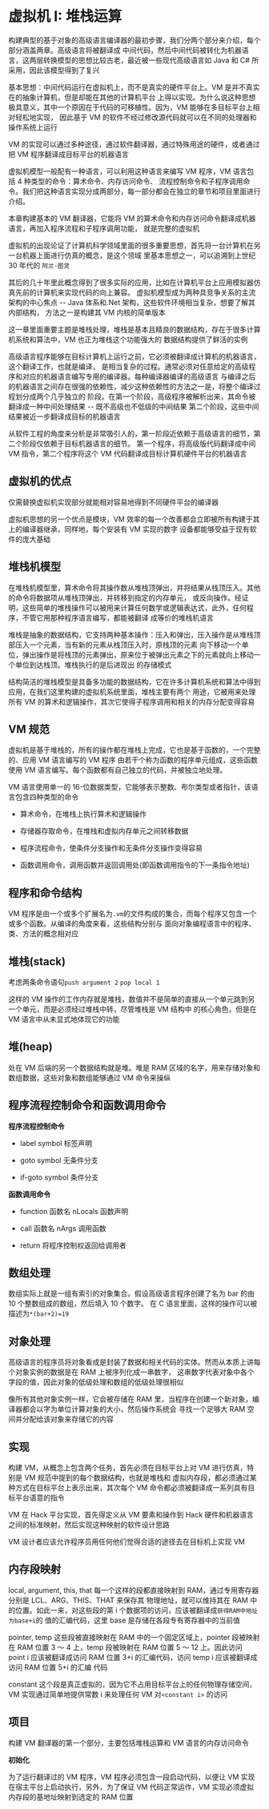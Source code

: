 # 虚拟机 I: 堆栈运算

构建典型的基于对象的高级语言编译器的最初步骤，我们分两个部分来介绍，每个部分涵盖两章。高级语言将被翻译成
中间代码，然后中间代码被转化为机器语言，这两层转换模型的思想比较古老，最近被一些现代高级语言如 Java 和 C#
所采用，因此该模型得到了复兴

基本思想：中间代码运行在虚拟机上，而不是真实的硬件平台上。VM 是并不真实在的抽象计算机，但是却能在其他的计算机平台
上得以实现。为什么说这种思想极具意义，其中一个原因在于代码的可移植性。因为，VM 能够在多目标平台上相对轻松地实现，
因此基于 VM 的软件不经过修改源代码就可以在不同的处理器和操作系统上运行

VM 的实现可以通过多种途径，通过软件翻译器，通过特殊用途的硬件，或者通过把 VM 程序翻译成目标平台的机器语言

虚拟机模型一般配有一种语言，可以利用这种语言来编写 VM 程序，VM 语言包括 4 种类型的命令：算术命令、内存访问命令、
流程控制命令和子程序调用命令。我们把这种语言实现分成两部分，每一部分都会在独立的章节和项目里面进行介绍。

本章构建基本的 VM 翻译器，它能将 VM 的算术命令和内存访问命令翻译成机器语言，再加入程序流程和子程序调用功能，
就是完整的虚拟机

虚拟机的出现论证了计算机科学领域里面的很多重要思想，首先将一台计算机在另一台机器上面进行仿真的概念，是这个领域
里基本思想之一，可以追溯到上世纪 30 年代的 `阿兰·图灵`

其后的几十年里此概念得到了很多实际的应用，比如在计算机平台上应用模拟器仿真先前的计算机来实现代码的向上兼容。
虚拟机模型成为两种具竞争关系的主流架构的中心焦点 -- Java 体系和.Net 架构，这些软件环境相当复杂，想要了解其内部结构，
方法之一是构建其 VM 内核的简单版本

这一章里面重要主题是堆栈处理，堆栈是基本且精良的数据结构，存在于很多计算机系统和算法中，VM 也正为堆栈这个功能强大的
数据结构提供了鲜活的实例

高级语言程序能够在目标计算机上运行之前，它必须被翻译成计算机的机器语言，这个翻译工作，也就是编译，
是相当复杂的过程。通常必须对任意给定的高级程序和对应的机器语言编写专用的编译器。每种编译器编译的高级语言
与编译之后的机器语言之间存在很强的依赖性，减少这种依赖性的方法之一是，将整个编译过程划分成两个几乎独立的
阶段。在第一个阶段，高级程序被解析出来，其命令被翻译成一种中间处理结果 -- 既不高级也不低级的中间结果
第二个阶段，这些中间结果被近一步翻译成目标的机器语言

从软件工程的角度来分析是非常吸引人的，第一阶段近依赖于高级语言的细节，第二个阶段仅依赖于目标机器语言的细节。
第一个程序，将高级版代码翻译成中间 VM 指令，第二个程序将这个 VM 代码翻译成目标计算机硬件平台的机器语言

## 虚拟机的优点

仅需替换虚拟机实现部分就能相对容易地得到不同硬件平台的编译器

虚拟机思想的另一个优点是模块，VM 效率的每一个改善都会立即被所有构建于其上的编译器继承，同样地，每个安装有 VM 实现的数字
设备都能够受益于现有软件的庞大基础

## 堆栈机模型

在堆栈机模型里，算术命令将其操作数从堆栈顶弹出，并将结果从栈顶压入。其他的命令将数据项从堆栈顶弹出，并转移到指定的内存单元，
或反向操作。经证明，这些简单的堆栈操作可以被用来计算任何数学或逻辑表达式，此外，任何程序，不管它用那种程序语言编写，都能被翻译
成等价的堆栈机语言

堆栈是抽象的数据结构，它支持两种基本操作：压入和弹出，压入操作是从堆栈顶部压入一个元素，当有新的元素从栈顶压入时，原栈顶的元素
向下移动一个单位，弹出操作是将栈顶的元素弹出，原来位于被弹出元素之下的元素就向上移动一个单位到达栈顶。堆栈执行的是后进现出
的存储模式

结构简洁的堆栈模型是具备多功能的数据结构，它在许多计算机系统和算法中得到应用，在我们这里构建的虚拟机系统里面，堆栈主要有两个
用途，它被用来处理所有 VM 的算术和逻辑操作，其次它使得子程序调用和相关的内存分配变得容易

## VM 规范

虚拟机是基于堆栈的，所有的操作都在堆栈上完成，它也是基于函数的，一个完整的、应用 VM 语言编写的 VM 程序
由若干个称为函数的程序单元组成，这些函数使用 VM 语言编写。每个函数都有自己独立的代码，并被独立地处理。

VM 语言使用单一的 16-位数据类型，它能够表示整数、布尔类型或者指针，该语言包含四种类型的命令

- 算术命令，在堆栈上执行算术和逻辑操作

- 存储器存取命令，在堆栈和虚拟内存单元之间转移数据

- 程序流程命令，使条件分支操作和无条件分支操作变得容易

- 函数调用命令，调用函数并返回调用处(即函数调用指令的下一条指令地址)

## 程序和命令结构

VM 程序是由一个或多个扩展名为`.vm`的文件构成的集合，而每个程序又包含一个或多个函数。从编译的角度来看，这些结构分别与
面向对象编程语言中的程序、类、方法的概念相对应

## 堆栈(stack)

考虑两条命令语句`push argument 2` `pop local 1`

这样的 VM 操作的工作内存就是堆栈，数值并不是简单的直接从一个单元跳到另一个单元，而是必须经过堆栈中转，尽管堆栈是 VM 结构中
的核心角色，但是在 VM 语言中从未显式地体现它的功能

## 堆(heap)

处在 VM 后端的另一个数据结构就是堆。堆是 RAM 区域的名字，用来存储对象和数组数据，这些对象和数组能够通过 VM 命令来操纵

## 程序流程控制命令和函数调用命令

**程序流程控制命令**

- label symbol 标签声明

- goto symbol 无条件分支

- if-goto symbol 条件分支

**函数调用命令**

- function 函数名 nLocals 函数声明

- call 函数名 nArgs 调用函数

- return 将程序控制权返回给调用者

## 数组处理

数组实际上就是一组有索引的对象集合。假设高级语言程序创建了名为 bar 的由 10 个整数组成的数组，然后填入 10 个数字。
在 C 语言里面，这样的操作可以被描述为`*(bar+2)=19`

## 对象处理

高级语言的程序员将对象看成是封装了数据和相关代码的实体。然而从本质上讲每个对象实例的数据是在 RAM 上被序列化成一串数字，
这串数字代表对象中各个字段的值，因此对象的低级处理和数组的低级处理很相似

像所有其他对象实例一样，它会被存储在 RAM 里，当程序在创建一个新对象，编译器都会以字为单位计算对象的大小，然后操作系统会
寻找一个足够大 RAM 空间并分配给该对象来存储它的内容

## 实现

构建 VM，从概念上包含两个任务，首先必须在目标平台上对 VM 进行仿真，特别是 VM 规范中提到的每个数据结构，也就是堆栈和
虚拟内存段，都必须通过某种方式在目标平台上表示出来，其次每个 VM 命令都必须被翻译成一系列具有目标平台语意的指令

VM 在 Hack 平台实现，首先得定义从 VM 要素和操作到 Hack 硬件和机器语言之间的标准映射，然后实现这种映射的软件设计思路

VM 设计者应该允许程序员用任何他们觉得合适的途径去在目标机上实现 VM

## 内存段映射

local, argument, this, that 每一个这样的段都直接映射到 RAM，通过专用寄存器分别是 LCL、ARG、THIS、THAT 来保存其
物理地址，就可以维持其在 RAM 中的位置。如此一来，对这些段的第 i 个数据项的访问，应该被翻译成`获得RAM中地址为base+i`的
值的汇编代码，这里 base 是存储在各段专有寄存器中的当前值

pointer, temp 这些段被直接映射在 RAM 中的一个固定区域上，pointer 段被映射在 RAM 位置 3 ～ 4 上，temp 段被映射在 RAM 位置 5 ～ 12 上。因此访问 point i 应该被翻译成访问 RAM 位置 3+i 的汇编代码，访问 temp i 应该被翻译成访问 RAM 位置 5+i 的汇编
代码

constant 这个段是真正虚拟的，因为它不占用目标平台上的任何物理存储空间，VM 实现通过简单地提供常数 i 来处理任何 VM 对`<constant i>`
的访问

## 项目

构建 VM 翻译器的第一个部分，主要包括堆栈运算和 VM 语言的内存访问命令

**初始化**

为了运行翻译过的 VM 程序，VM 程序必须包含一段启动代码，以便让 VM 实现在宿主平台上启动执行，另外，为了保证 VM
代码正常运作，VM 实现必须虚拟内存段的基地址映射到选定的 RAM 位置
